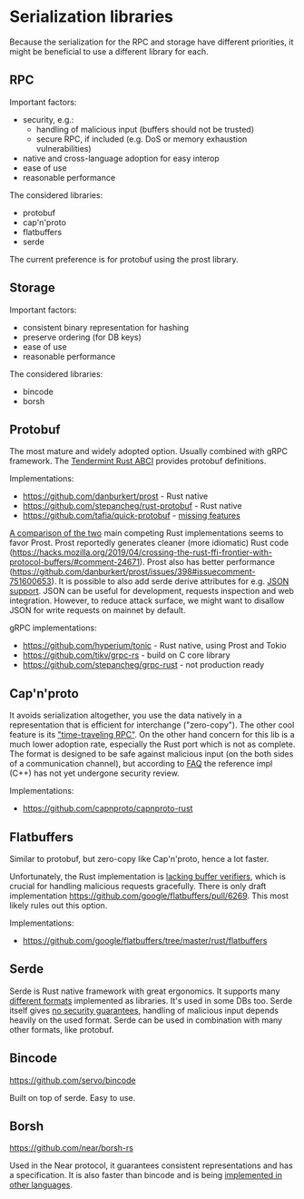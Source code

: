 # Serialization libraries

Because the serialization for the RPC and storage have different priorities, it might be beneficial to use a different library for each.

## RPC

Important factors:
- security, e.g.:
  - handling of malicious input (buffers should not be trusted)
  - secure RPC, if included (e.g. DoS or memory exhaustion vulnerabilities)
- native and cross-language adoption for easy interop
- ease of use
- reasonable performance

The considered libraries:
- protobuf
- cap'n'proto
- flatbuffers
- serde

The current preference is for protobuf using the prost library.

## Storage

Important factors:
- consistent binary representation for hashing
- preserve ordering (for DB keys)
- ease of use
- reasonable performance

The considered libraries:
- bincode
- borsh

## Protobuf

The most mature and widely adopted option. Usually combined with gRPC framework. The [Tendermint Rust ABCI](https://github.com/tendermint/rust-abci) provides protobuf definitions.

Implementations:
- <https://github.com/danburkert/prost> - Rust native
- <https://github.com/stepancheg/rust-protobuf> - Rust native
- <https://github.com/tafia/quick-protobuf> - [missing features](https://github.com/tafia/quick-protobuf/issues/12)

[A comparison of the two](https://www.reddit.com/r/rust/comments/czxny2/which_protocol_buffers_crates_to_invest_in/) main competing Rust implementations seems to favor Prost. Prost reportedly generates cleaner (more idiomatic) Rust code (<https://hacks.mozilla.org/2019/04/crossing-the-rust-ffi-frontier-with-protocol-buffers/#comment-24671>). Prost also has better performance (<https://github.com/danburkert/prost/issues/398#issuecomment-751600653>). It is possible to also add serde derive attributes for e.g. [JSON support](https://github.com/danburkert/prost/issues/75). JSON can be useful for development, requests inspection and web integration. However, to reduce attack surface, we might want to disallow JSON for write requests on mainnet by default.

gRPC implementations:
- <https://github.com/hyperium/tonic> - Rust native, using Prost and Tokio
- <https://github.com/tikv/grpc-rs> - build on C core library
- <https://github.com/stepancheg/grpc-rust> - not production ready

## Cap'n'proto
  
It avoids serialization altogether, you use the data natively in a representation that is efficient for interchange ("zero-copy"). The other cool feature is its ["time-traveling RPC"](https://capnproto.org/rpc.html). On the other hand concern for this lib is a much lower adoption rate, especially the Rust port which is not as complete. The format is designed to be safe against malicious input (on the both sides of a communication channel), but according to [FAQ](https://capnproto.org/faq.html) the reference impl (C++) has not yet undergone security review.

Implementations:
- <https://github.com/capnproto/capnproto-rust>

## Flatbuffers

Similar to protobuf, but zero-copy like Cap'n'proto, hence a lot faster.

Unfortunately, the Rust implementation is [lacking buffer verifiers](https://google.github.io/flatbuffers/flatbuffers_support.html), which is crucial for handling malicious requests gracefully. There is only draft implementation <https://github.com/google/flatbuffers/pull/6269>. This most likely rules out this option.

Implementations:
- <https://github.com/google/flatbuffers/tree/master/rust/flatbuffers>

## Serde

Serde is Rust native framework with great ergonomics. It supports many [different formats](https://serde.rs/#data-formats) implemented as libraries. It's used in some DBs too. Serde itself gives [no security guarantees](https://github.com/serde-rs/serde/issues/1087), handling of malicious input depends heavily on the used format. Serde can be used in combination with many other formats, like protobuf.

## Bincode

<https://github.com/servo/bincode>

Built on top of serde. Easy to use.

## Borsh

<https://github.com/near/borsh-rs>

Used in the Near protocol, it guarantees consistent representations and has a specification. It is also faster than bincode and is being [implemented in other languages](https://github.com/near/borsh#implementations).
